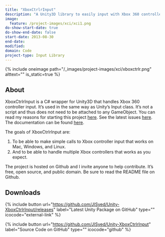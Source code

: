 ```yaml
---
title: "XboxCtrlrInput"
description: "A Unity3D library to easily input with Xbox 360 controllers"
image:
  feature: /project-images/xci/xci1.png
do-show-start-date: true
do-show-end-date: false
start-date: 2013-08-30
end-date:
modified: 
domain: Code
project-type: Input Library
---
```


{% include oneimage path="/_images/project-images/xci/xboxctrlr.png" alttext="" is_static=true %}

## About

XboxCtrlrInput is a C# wrapper for Unity3D that handles Xbox 360 controller input. It’s used in the same way as Unity’s Input class. It’s not a script and thus does not need to be attached to any GameObject. You can read my reasons for starting this project [here](https://jibransyed.wordpress.com/2013/09/07/the-motivation-behind-xboxctrlrinput/). See the latest issues [here](https://github.com/JISyed/Unity-XboxCtrlrInput/issues?state=open). The documentation can be found [here](https://github.com/JISyed/Unity-XboxCtrlrInput/wiki/Coding-Reference).

The goals of XboxCtrlrInput are:

 1. To be able to make simple calls to Xbox controller input that works on Mac, Windows, and Linux.
 2. And to be able to handle multiple Xbox controllers that works as you expect.

The project is hosted on Github and I invite anyone to help contribute. It’s free, open source, and public domain. Be sure to read the README file on Github.


## Downloads

{% include button url="https://github.com/JISyed/Unity-XboxCtrlrInput/releases" label="Latest Unity Package on GitHub" type="" icocode="external-link" %}

{% include button url="https://github.com/JISyed/Unity-XboxCtrlrInput" label="Source Code on GitHub" type="" icocode="github" %}
